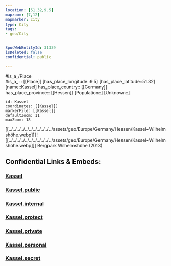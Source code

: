 ```yaml
---
location: [51.32,9.5] 
mapzoom: [7,12] 
mapmarker: city 
type: City
tags:
- geo/City


SpocWebEntityId: 31339
isDeleted: false
confidential: public

---
```



#is_a_/Place  
#is_a_ :: [[Place]] 
[has_place_longitude::9.5] 
[has_place_latitude::51.32] 
[name::Kassel] 
has_place_country:: [[Germany]]  
has_place_province:: [[Hessen]] 
[Population::] 
[Unknown::] 


```leaflet
id: Kassel
coordinates: [[Kassel]] 
markerFile: [[Kassel]] 
defaultZoom: 11 
maxZoom: 18
```

[[../../../../../../../../../../../assets/geo/Europe/Germany/Hessen/Kassel~Wilhelmshöhe.webp]]] ![[../../../../../../../../../../../assets/geo/Europe/Germany/Hessen/Kassel~Wilhelmshöhe.webp]]] 
Bergpark Wilhelmshöhe (2013) 


## Confidential Links & Embeds: 

### [Kassel](/_Standards/Earth/Continent/Europe/Europe~Central/Germany/Germany~West/Hessen/counties~Hessen/Kassel-City/cities~Kassel-City/Kassel.md) 

### [Kassel.public](/_public/Earth/Continent/Europe/Europe~Central/Germany/Germany~West/Hessen/counties~Hessen/Kassel-City/cities~Kassel-City/Kassel.public.md) 

### [Kassel.internal](/_internal/Earth/Continent/Europe/Europe~Central/Germany/Germany~West/Hessen/counties~Hessen/Kassel-City/cities~Kassel-City/Kassel.internal.md) 

### [Kassel.protect](/_protect/Earth/Continent/Europe/Europe~Central/Germany/Germany~West/Hessen/counties~Hessen/Kassel-City/cities~Kassel-City/Kassel.protect.md) 

### [Kassel.private](/_private/Earth/Continent/Europe/Europe~Central/Germany/Germany~West/Hessen/counties~Hessen/Kassel-City/cities~Kassel-City/Kassel.private.md) 

### [Kassel.personal](/_personal/Earth/Continent/Europe/Europe~Central/Germany/Germany~West/Hessen/counties~Hessen/Kassel-City/cities~Kassel-City/Kassel.personal.md) 

### [Kassel.secret](/_secret/Earth/Continent/Europe/Europe~Central/Germany/Germany~West/Hessen/counties~Hessen/Kassel-City/cities~Kassel-City/Kassel.secret.md)

